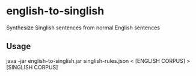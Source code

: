 # english-to-singlish
Synthesize Singlish sentences from normal English sentences

## Usage
java -jar english-to-singlish.jar singlish-rules.json < [ENGLISH CORPUS] > [SINGLISH CORPUS]
